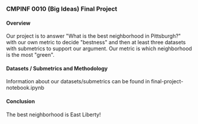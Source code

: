 ### CMPINF 0010 (Big Ideas) Final Project

#### Overview
Our project is to answer "What is the best neighborhood in Pittsburgh?" with our own metric to decide "bestness" and then at least three datasets with submetrics to support our argument. Our metric is which neighborhood is the most "green".

#### Datasets / Submetrics and Methodology
Information about our datasets/submetrics can be found in final-project-notebook.ipynb

#### Conclusion
The best neighborhood is East Liberty!
